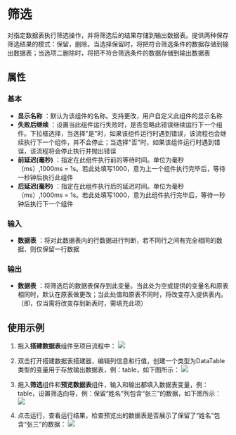 # 筛选

对指定数据表执行筛选操作，并将筛选后的结果存储到输出数据表。提供两种保存筛选结果的模式：保留，删除。当选择保留时，将把符合筛选条件的数据存储到输出数据表；当选项二删除时，将把不符合筛选条件的数据存储到输出数据表

## 属性

### 基本

- **显示名称** ：默认为该组件的名称。支持更改，用户自定义此组件的显示名称
- **失败后继续** ：设置当此组件运行失败时，是否忽略此错误继续运行下一个组件。下拉框选择，当选择"是"时，如果该组件运行时遇到错误，该流程也会继续执行下一个组件，并不会停止；当选择"否"时，如果该组件运行时遇到错误，该流程将会停止执行并抛出错误
- **前延迟(毫秒)** ：指定在此组件执行前的等待时间。单位为毫秒（ms）,1000ms = 1s。若此处填写1000，意为上一个组件执行完毕后，等待一秒钟后执行此组件
- **后延迟(毫秒)** ：指定在此组件执行后的延迟时间。单位为毫秒（ms）,1000ms = 1s。若此处填写1000，意为此组件执行完毕后，等待一秒钟后执行下一个组件

### 输入

- **数据表** ：将对此数据表内的行数据进行判断，若不同行之间有完全相同的数据，则仅保留一行数据

### 输出

- **数据表** ：将筛选后的数据表保存到此变量。当此处为空或提供的变量名和原表相同时，默认在原表做更改；当此处值和原表不同时，将改变存入提供表内。（即，仅当需将改变存到新表时，需填充此项）

## 使用示例

1. 拖入**搭建数据表**组件至项目流程中：
![](https://docimages.blob.core.chinacloudapi.cn/images/Activities/BulidDataTable20201224.png)

2. 双击打开搭建数据表搭建器，编辑列信息和行值，创建一个类型为DataTable类型的变量用于存放输出数据表，例：table，如下图所示：
![](https://docimages.blob.core.chinacloudapi.cn/images/Activities/RemoveDuplicateRow20201228.png)

3. 拖入**筛选**组件和**预览数据表**组件，输入和输出都填入数据表变量，例：table，设置筛选向导，例：保留“姓名”列包含“张三”的数据，如下图所示：
![](https://docimages.blob.core.chinacloudapi.cn/images/Activities/FilterDataTable20201229.png)

4. 点击运行，查看运行结果，检查预览出的数据表是否展示了保留了“姓名”包含“张三”的数据：
![](https://docimages.blob.core.chinacloudapi.cn/images/Activities/FilterDataTable2020122902.png)

